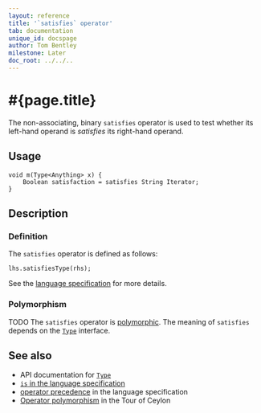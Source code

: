 ```yaml
---
layout: reference
title: '`satisfies` operator'
tab: documentation
unique_id: docspage
author: Tom Bentley
milestone: Later
doc_root: ../../..
---
```


# #{page.title}

The non-associating, binary `satisfies` operator is used to test whether its 
left-hand  operand is *satisfies* its right-hand operand.

## Usage 

<!-- check:none -->
    void m(Type<Anything> x) {
        Boolean satisfaction = satisfies String Iterator;
    }

## Description

### Definition

The `satisfies` operator is defined as follows:

<!-- check:none -->
    lhs.satisfiesType(rhs);

See the [language specification](#{page.doc_root}/#{site.urls.spec_relative}#equalitycomparison) 
for more details.

### Polymorphism

TODO The `satisfies` operator is [polymorphic](#{page.doc_root}/reference/operator/operator-polymorphism). 
The meaning of `satisfies` depends on the 
[`Type`](#{site.urls.apidoc_current}/ceylon/language/metamodel/interface_Type.html) interface.

## See also

* API documentation for [`Type`](#{site.urls.apidoc_current}/ceylon/language/metamodel/interface_Type.html)
* [`is` in the language specification](#{page.doc_root}/#{site.urls.spec_relative}#equalitycomparison)
* [operator precedence](#{page.doc_root}/#{site.urls.spec_relative}#operatorprecedence) in the 
  language specification
* [Operator polymorphism](#{page.doc_root}/tour/language-module/#operator_polymorphism) 
  in the Tour of Ceylon


